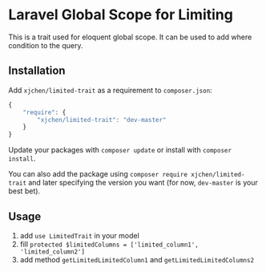 Laravel Global Scope for Limiting
=================================

This is a trait used for eloquent global scope. It can be used to add where condition to the query.

## Installation

Add `xjchen/limited-trait` as a requirement to `composer.json`:

```javascript
{
    "require": {
        "xjchen/limited-trait": "dev-master"
    }
}
```

Update your packages with `composer update` or install with `composer install`.

You can also add the package using `composer require xjchen/limited-trait` and later specifying the version you want (for now, `dev-master` is your best bet).

## Usage

1. add `use LimitedTrait` in your model
2. fill `protected $limitedColumns = ['limited_column1', 'limited_column2']`
3. add method `getLimitedLimitedColumn1` and `getLimitedLimitedColumns2`
